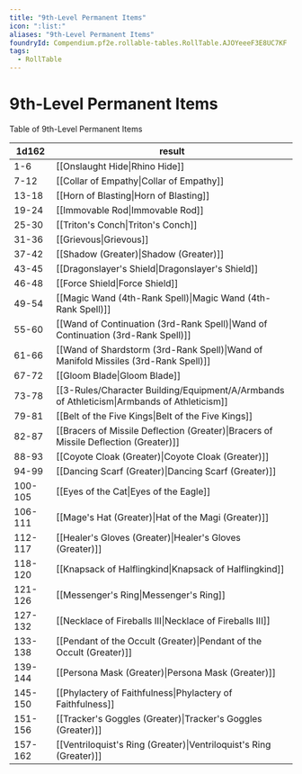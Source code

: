 ```yaml
---
title: "9th-Level Permanent Items"
icon: ":list:"
aliases: "9th-Level Permanent Items"
foundryId: Compendium.pf2e.rollable-tables.RollTable.AJOYeeeF3E8UC7KF
tags:
  - RollTable
---
```


# 9th-Level Permanent Items
Table of 9th-Level Permanent Items

| 1d162 | result |
|------|--------|
| 1-6 | [[Onslaught Hide\|Rhino Hide]] |
| 7-12 | [[Collar of Empathy\|Collar of Empathy]] |
| 13-18 | [[Horn of Blasting\|Horn of Blasting]] |
| 19-24 | [[Immovable Rod\|Immovable Rod]] |
| 25-30 | [[Triton's Conch\|Triton's Conch]] |
| 31-36 | [[Grievous\|Grievous]] |
| 37-42 | [[Shadow (Greater)\|Shadow (Greater)]] |
| 43-45 | [[Dragonslayer's Shield\|Dragonslayer's Shield]] |
| 46-48 | [[Force Shield\|Force Shield]] |
| 49-54 | [[Magic Wand (4th-Rank Spell)\|Magic Wand (4th-Rank Spell)]] |
| 55-60 | [[Wand of Continuation (3rd-Rank Spell)\|Wand of Continuation (3rd-Rank Spell)]] |
| 61-66 | [[Wand of Shardstorm (3rd-Rank Spell)\|Wand of Manifold Missiles (3rd-Rank Spell)]] |
| 67-72 | [[Gloom Blade\|Gloom Blade]] |
| 73-78 | [[3-Rules/Character Building/Equipment/A/Armbands of Athleticism\|Armbands of Athleticism]] |
| 79-81 | [[Belt of the Five Kings\|Belt of the Five Kings]] |
| 82-87 | [[Bracers of Missile Deflection (Greater)\|Bracers of Missile Deflection (Greater)]] |
| 88-93 | [[Coyote Cloak (Greater)\|Coyote Cloak (Greater)]] |
| 94-99 | [[Dancing Scarf (Greater)\|Dancing Scarf (Greater)]] |
| 100-105 | [[Eyes of the Cat\|Eyes of the Eagle]] |
| 106-111 | [[Mage's Hat (Greater)\|Hat of the Magi (Greater)]] |
| 112-117 | [[Healer's Gloves (Greater)\|Healer's Gloves (Greater)]] |
| 118-120 | [[Knapsack of Halflingkind\|Knapsack of Halflingkind]] |
| 121-126 | [[Messenger's Ring\|Messenger's Ring]] |
| 127-132 | [[Necklace of Fireballs III\|Necklace of Fireballs III]] |
| 133-138 | [[Pendant of the Occult (Greater)\|Pendant of the Occult (Greater)]] |
| 139-144 | [[Persona Mask (Greater)\|Persona Mask (Greater)]] |
| 145-150 | [[Phylactery of Faithfulness\|Phylactery of Faithfulness]] |
| 151-156 | [[Tracker's Goggles (Greater)\|Tracker's Goggles (Greater)]] |
| 157-162 | [[Ventriloquist's Ring (Greater)\|Ventriloquist's Ring (Greater)]] |
